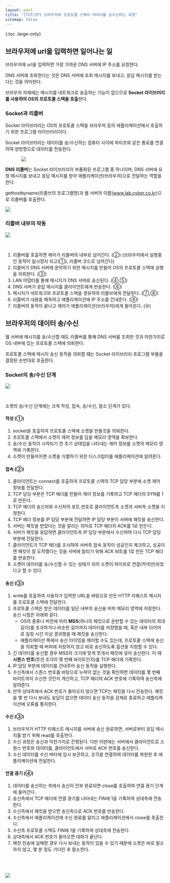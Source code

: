 ```yaml
---
layout: post
title: "[TCP/IP] 브라우저와 프로토콜 스택이 데이터를 송수신하는 과정"
sitemap: false
---
```


{:toc .large-only}

## 브라우저에 url을 입력하면 일어나는 일

브라우저에 url을 입력하면 가장 가까운 DNS 서버에 IP 주소를 요청한다.

DNS 서버에 조회한다는 것은 DNS 서버에 조회 메시지를 보내고, 응답 메시지를 받는다는 것을 의미한다.

브라우저 자체에는 메시지를 네트워크로 송출하는 기능이 없으므로 **Socket 라이브러리를 사용하여 OS의 프로토콜 스택을 호출**한다.

### Socket과 리졸버

Socket 라이브러리는 OS의 프로토콜 스택을 브라우저 등의 애플리케이션에서 호출하기 위한 프로그램 라이브러리이다.

Socket 라이브러리는 데이터를 송/수신하는 컴퓨터 사이에 파이프와 같은 통로를 연결하여 양방향으로 데이터를 전송한다.

<img src="/assets/img/blog/2022-12-30-tcp-ip_01.png" style="max-width: 600px; margin: 0 50px;">

**DNS 리졸버**는 Socket 라이브러리의 부품화된 프로그램 중 하나이며, DNS 서버에 요청 메시지를 보내고 응답 메시지를 받아 애플리케이션(브라우저)으로 전달하는 역할을 한다.

gethostbyname(리졸브의 프로그램명)과 웹 서버의 이름(www.lab.cyber.co.kr)으로 리졸버를 호출한다.

<img src="/assets/img/blog/2022-12-30-tcp-ip_02.png">

### 리졸버 내부의 작동

<img src="/assets/img/blog/2022-12-30-tcp-ip_03.png" style="margin-bottom: 30px;">

1. 리졸버를 호출하면 제어가 리졸버의 내부로 넘어간다. (②) (브라우저에서 실행중인 동작이 일시정지 되고(①), 리졸버 코드로 넘어간다)
1. 리졸버가 DNS 서버에 문의하기 위한 메시지를 만들어 OS의 프로토콜 스택에 실행을 의뢰한다. (③)
1. LAN 어댑터를 통해 메시지가 DNS 서버로 송신된다. (④,⑤)
1. DNS 서버가 응답 메시지를 클라이언트에게 반송한다. (⑥)
1. 메시지가 네트워크와 프로토콜 스택을 경유하여 리졸브에게 전달된다. (⑦,⑧)
1. 리졸버가 내용을 해독하고 애플리케이션에 IP 주소를 건내준다. (⑨)
1. 리졸버의 동작이 끝나고 제어가 애플리케이션(브라우저)에게 돌아온다. (⑩)

## 브라우저의 데이터 송/수신

웹 서버에 메시지를 송/수신할 때도 리졸버를 통해 DNS 서버를 조회한 것과 마찬가지로 OS 내부에 있는 프로토콜 스택에 의뢰한다.

프로토콜 스택에 메시지 송신 동작을 의뢰할 떄는 Socket 라이브러리 프로그램 부품을 결정된 순번대로 호출한다.

### Socket의 송/수신 단계

<img src="/assets/img/blog/2022-12-30-tcp-ip_04.png" style="margin-bottom: 30px;">

소켓의 송/수신 단계에는 크게 작성, 접속, 송/수신, 말소 단계가 있다.

#### 작성 (①)

1. socket을 호출하여 프로토콜 스택에 소켓을 만들것을 의뢰한다.
1. 프로토콜 스택에서 소켓의 제어 정보를 담을 메모리 영역을 확보한다.
1. 송/수신 동작이 시작되기 전 초기 상태임을 나타내는 제어 정보를 소켓의 메모리 영역에 기록한다.
1. 소켓이 만들어지면 소켓을 식별하기 위한 디스크립터를 애플리케이션에 알려준다.

#### 접속 (②)

1. 클라이언트는 connect를 호출하여 프로토콜 스택의 TCP 담당 부분에 소켓 제어 정보를 전달한다.
1. TCP 담당 부분은 TCP 헤더를 만들어 제어 정보를 기록하고 TCP 헤더의 SYN를 1로 만든다.
1. TCP 헤더의 송신처와 수신처의 포트 번호로 클라이언트측 소켓과 서버측 소켓을 지정한다.
1. TCP 헤더 정보를 IP 담당 부분에 전달하면 IP 담당 부분이 서버에 패킷을 송신한다.
1. 서버는 패킷을 받았다는 것을 알리는 의미로 TCP 헤더의 ACK를 1로 만든다.
1. 서버가 패킷을 응답하면 클라이언트측 IP 담당 부분에서 수신하여 다시 TCP 담당 부분에 전달한다.
1. 클라이언트가 TCP 헤더를 조사하여 서버측 접속 동작이 성공인지 체크하고, 성공이면 패킷이 잘 도착했다는 것을 서버에 알리기 위해 ACK 비트를 1로 만든 TCP 헤더를 반송한다.
1. 소켓이 데이터를 송/수신할 수 있는 상태가 되어 소켓이 파이프로 연결(커넥션)되었다고 할 수 있다.

#### 송신 (③)

1. write를 호출하여 사용자가 입력한 URL을 바탕으로 만든 HTTP 리퀘스트 메시지를 프로토콜 스택에 전달한다.
1. 프로토콜 스택은 받은 데이터를 일단 내부의 송신용 버퍼 메모리 영역에 저장한다. 송신 시점은 아래와 같다.
   - OS의 종류나 버전에 따라 **MSS**(하나의 패킷으로 운반할 수 있는 데이터의 최대 길이)를 초과하거나 비슷한 길이까지 데이터를 저장했을 때, 혹은 내부 타이머로 일정 시간 이상 경과했을 때 패킷을 송신한다.
   - 애플리케이션 쪽에서 송신 타이밍을 제어할 수도 있는데, 프로토콜 스택에 송신을 의뢰할 때 버퍼에 저장하지 않고 바로 송신하도록 옵션을 지정할 수 있다.
1. 긴 데이터를 송신할 경우 MSS의 크기에 맞게 쪼개서 패킷에 넣어 송신한다. 이 때 **시퀀스 번호**(쪼갠 조각이 몇 번째 바이트인지)를 TCP 헤더에 기록한다.
1. IP 담당 부분에 데이터를 건네주어 송신 동작을 실행한다.
1. 수신측에서 스퀀스 번호를 바탕으로 누락이 없는 것을 확인하면 데이터를 몇 번째 바이트까지 수신한 것인지 계산하고, TCP 헤더의 ACK 번호에 기록하여 송신측에 알려준다.
1. 만약 상대측에서 ACK 번호가 돌아오지 않으면 TCP는 패킷을 다시 전송한다. 패킷을 몇 번 다시 보내도 응답이 없으면 데이터 송신 동작을 강제로 종료하고 애플리케이션에 오류를 통지한다.

#### 수신 (③)

1. 브라우저가 HTTP 리퀘스트 메시지를 서버에 송신 완료하면, 서버로부터 응답 메시지를 받기 위해 read를 호출한다.
1. 수신 과정은 송신과 마찬가지로 진행된다. 다만 이번에는 서버에서 클라이언트로 스퀀스 번호와 데이터를, 클라이언트에서 서버로 ACK 번호를 송신한다.
1. 수신 데이터를 수신 버터에 임시 보관하고, 조각을 연결하여 데이터를 복원한 후 애플리케이션에 전달한다.

#### 연결 끊기 (④)

1. 데이터를 송신하는 측에서 송신이 전부 완료되면 close를 호출하여 연결 끊기 단계에 들어간다.
1. 송신측에서 TCP 헤더에 연결 끊기를 나타내는 FIN에 1을 기록하여 상대측에 전송한다.
1. 수신측에서 패킷을 받으면 송신측으로 ACK 번호를 반송한다.
1. 수신측에서 애플리케이션에 수신 완료를 알리고 애플리케이션에서 close를 호출한다.
1. 수신측 프로토콜 스택도 FIN에 1을 기록하여 상대측에 전송한다.
1. 상대측에서 ACK 번호가 돌아오면 대화가 끝난다.
1. 패킷 전송에 실패한 경우 다시 보내는 동작이 있을 수 있기 때문에 소켓은 바로 말소하지 않고, 몇 분 정도 기다린 후 말소한다.

<img src="/assets/img/blog/2022-12-30-tcp-ip_05.jpg" style="max-width: 600px; margin-top: 50px;">
